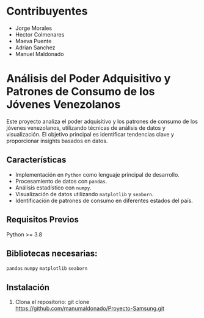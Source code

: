 # Contribuyentes 
- Jorge Morales
- Hector Colmenares
- Maeva Puente
- Adrian Sanchez
- Manuel Maldonado

# Análisis del Poder Adquisitivo y Patrones de Consumo de los Jóvenes Venezolanos
Este proyecto analiza el poder adquisitivo y los patrones de consumo de los jóvenes venezolanos, utilizando técnicas de análisis de datos y visualización. El objetivo principal es identificar tendencias clave y proporcionar insights basados en datos.

## Características
- Implementación en `Python` como lenguaje principal de desarrollo.
- Procesamiento de datos con `pandas`.
- Análisis estadístico con `numpy`.
- Visualización de datos utilizando `matplotlib` y `seaborn`.
- Identificación de patrones de consumo en diferentes estados del país.

## Requisitos Previos

Python >= 3.8

## Bibliotecas necesarias:

`pandas`
`numpy`
`matplotlib`
`seaborn`

## Instalación
1. Clona el repositorio:
git clone https://github.com/manumaldonado/Proyecto-Samsung.git
